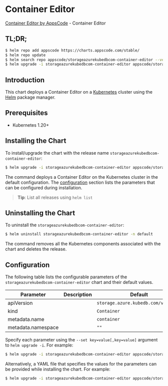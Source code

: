 # Container Editor

[Container Editor by AppsCode](https://appscode.com) - Container Editor

## TL;DR;

```bash
$ helm repo add appscode https://charts.appscode.com/stable/
$ helm repo update
$ helm search repo appscode/storageazurekubedbcom-container-editor --version=v0.26.0
$ helm upgrade -i storageazurekubedbcom-container-editor appscode/storageazurekubedbcom-container-editor -n default --create-namespace --version=v0.26.0
```

## Introduction

This chart deploys a Container Editor on a [Kubernetes](http://kubernetes.io) cluster using the [Helm](https://helm.sh) package manager.

## Prerequisites

- Kubernetes 1.20+

## Installing the Chart

To install/upgrade the chart with the release name `storageazurekubedbcom-container-editor`:

```bash
$ helm upgrade -i storageazurekubedbcom-container-editor appscode/storageazurekubedbcom-container-editor -n default --create-namespace --version=v0.26.0
```

The command deploys a Container Editor on the Kubernetes cluster in the default configuration. The [configuration](#configuration) section lists the parameters that can be configured during installation.

> **Tip**: List all releases using `helm list`

## Uninstalling the Chart

To uninstall the `storageazurekubedbcom-container-editor`:

```bash
$ helm uninstall storageazurekubedbcom-container-editor -n default
```

The command removes all the Kubernetes components associated with the chart and deletes the release.

## Configuration

The following table lists the configurable parameters of the `storageazurekubedbcom-container-editor` chart and their default values.

|     Parameter      | Description |                    Default                     |
|--------------------|-------------|------------------------------------------------|
| apiVersion         |             | <code>storage.azure.kubedb.com/v1alpha1</code> |
| kind               |             | <code>Container</code>                         |
| metadata.name      |             | <code>container</code>                         |
| metadata.namespace |             | <code>""</code>                                |


Specify each parameter using the `--set key=value[,key=value]` argument to `helm upgrade -i`. For example:

```bash
$ helm upgrade -i storageazurekubedbcom-container-editor appscode/storageazurekubedbcom-container-editor -n default --create-namespace --version=v0.26.0 --set apiVersion=storage.azure.kubedb.com/v1alpha1
```

Alternatively, a YAML file that specifies the values for the parameters can be provided while
installing the chart. For example:

```bash
$ helm upgrade -i storageazurekubedbcom-container-editor appscode/storageazurekubedbcom-container-editor -n default --create-namespace --version=v0.26.0 --values values.yaml
```
